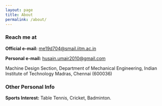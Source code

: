 ```yaml
---
layout: page
title: About
permalink: /about/
---
```

### Reach me at
**Official e-mail:** me19d704@smail.iitm.ac.in

**Personal e-mail:** husain.umair2010@gmail.com

Machine Design Section, Department of Mechanical Engineering,
Indian Institute of Technology Madras, Chennai (600036)

### Other Personal Info
**Sports Interest:** Table Tennis, Cricket, Badminton.